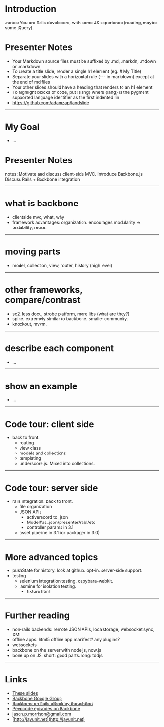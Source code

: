 # Introduction

.notes: You are Rails developers, with some JS experience (reading, maybe some jQuery).

# Presenter Notes

* Your Markdown source files must be suffixed by .md, .markdn, .mdown or .markdown
* To create a title slide, render a single h1 element (eg. # My Title)
* Separate your slides with a horizontal rule (--- in markdown) except at the end of md files
* Your other slides should have a heading that renders to an h1 element
* To highlight blocks of code, put !{lang} where {lang} is the pygment supported language identifier as the first indented lin
* https://github.com/adamzap/landslide

---

# My Goal

* ...

# Presenter Notes

notes: Motivate and discuss client-side MVC.   Introduce Backbone.js  Discuss Rails + Backbone integration

---

# what is backbone

* clientside mvc, what, why
* framework advantages: organization.  encourages modularity => testability, reuse.

---

# moving parts

*  model, collection, view, router, history (high level)

---

# other frameworks, compare/contrast

* sc2. less docu, strobe platform, more libs (what are they?)
* spine. extremely similar to backbone.  smaller community.
* knockout, mvvm.

---
# describe each component

* ...

---
# show an example
* ...

---
# Code tour: client side

* back to front.
    * routing
    * view class
    * models and collections
    * templating
    * underscore.js.  Mixed into collections.

---
# Code tour: server side

* rails integration.  back to front.
    * file organization
    * JSON APIs
        * activerecord to_json
        * Model#as_json/presenter/rabl/etc
        * controller params in 3.1
    * asset pipeline in 3.1 (or packager in 3.0)

---
# More advanced topics
* pushState for history.  look at github.  opt-in.  server-side support.
* testing
    * selenium integration testing.  capybara-webkit.
    * jasmine for isolation testing.
        * fixture html

---
# Further reading

* non-rails backends: remote JSON APIs, localstorage, websocket sync, XML
* offline apps. html5 offline app manifest?  any plugins?
* websockets
* backbone on the server with node.js, now.js
* bone up on JS: short: good parts.  long: tddjs.

---
# Links

* [These slides](http://jayunit.net/backbone-js-on-rails-talk)
* [Backbone Google Group](https://groups.google.com/group/backbonejs)
* [Backbone on Rails eBook by thoughtbot](http://workshops.thoughtbot.com/backbone-js-on-rails)
* [Peepcode episodes on Backbone](http://peepcode.com/products/backbone-js)
* [jason.p.morrison@gmail.com](mailto:jason.p.morrison@gmail.com)
* [http://jayunit.net](http://jayunit.net)
